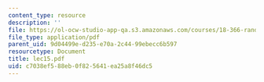 ```yaml
---
content_type: resource
description: ''
file: https://ol-ocw-studio-app-qa.s3.amazonaws.com/courses/18-366-random-walks-and-diffusion-fall-2006/c7038ef588eb0f825641ea25a8f46dc5_lec15.pdf
file_type: application/pdf
parent_uid: 9d04499e-d235-e70a-2c44-99ebecc6b597
resourcetype: Document
title: lec15.pdf
uid: c7038ef5-88eb-0f82-5641-ea25a8f46dc5
---
```

